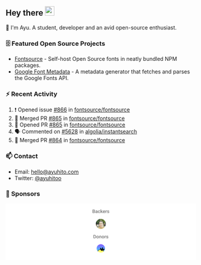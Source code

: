 ## Hey there <img src="https://media.giphy.com/media/hvRJCLFzcasrR4ia7z/giphy.gif" width="25" height="25">

📝 I'm Ayu. A student, developer and an avid open-source enthusiast.

### 🗄 Featured Open Source Projects

- [Fontsource](https://github.com/fontsource/fontsource) - Self-host Open Source fonts in neatly bundled NPM packages.
- [Google Font Metadata](https://github.com/fontsource/google-font-metadata) - A metadata generator that fetches and parses the Google Fonts API.

### ⚡ Recent Activity

<!--START_SECTION:activity-->

1. ❗ Opened issue [#866](https://github.com/fontsource/fontsource/issues/866) in [fontsource/fontsource](https://github.com/fontsource/fontsource)
2. 🎉 Merged PR [#865](https://github.com/fontsource/fontsource/pull/865) in [fontsource/fontsource](https://github.com/fontsource/fontsource)
3. 💪 Opened PR [#865](https://github.com/fontsource/fontsource/pull/865) in [fontsource/fontsource](https://github.com/fontsource/fontsource)
4. 🗣 Commented on [#5628](https://github.com/algolia/instantsearch/issues/5628#issuecomment-1744838939) in [algolia/instantsearch](https://github.com/algolia/instantsearch)
5. 🎉 Merged PR [#864](https://github.com/fontsource/fontsource/pull/864) in [fontsource/fontsource](https://github.com/fontsource/fontsource)
<!--END_SECTION:activity-->

### 📫 Contact

- Email: hello@ayuhito.com
- Twitter: [@ayuhitoo](https://twitter.com/ayuhitoo)

### :sparkling_heart: Sponsors

<p align="center">
  <a href="https://cdn.jsdelivr.net/gh/ayuhito/ayuhito/sponsors.svg">
    <img src='https://raw.githubusercontent.com/ayuhito/ayuhito/master/sponsors.svg'/>
  </a>
</p>
